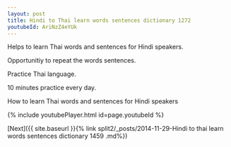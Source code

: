 ```yaml
---
layout: post
title: Hindi to Thai learn words sentences dictionary 1272 
youtubeId: AriNzZ4eYUk
---
```

 
 
Helps to learn Thai words and sentences for Hindi speakers.

Opportunitiy to repeat the words sentences. 

Practice Thai language. 
 
10 minutes practice every day. 
 
How to learn Thai words and sentences for Hindi speakers 
 
{% include youtubePlayer.html id=page.youtubeId %}
 
 
[Next]({{ site.baseurl }}{% link  split2/_posts/2014-11-29-Hindi to thai learn words sentences dictionary 1459 .md%})
 

